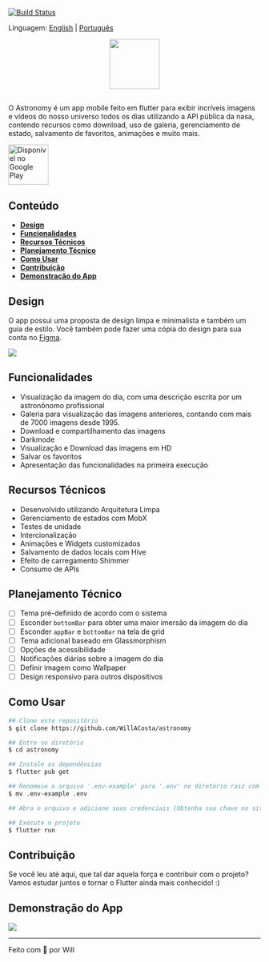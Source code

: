 [![Build Status](https://app.travis-ci.com/WillACosta/astronomy.svg?branch=main)](https://app.travis-ci.com/WillACosta/astronomy)

Línguagem: [English](https://github.com/WillACosta/astronomy) | [Português](https://github.com/WillACosta/astronomy/tree/main/translations/pt-BR)

<div align="center">
  <img src="https://imgur.com/U1p21DT.png" width="100" height="100" />
</div>

##

O Astronomy é um app mobile feito em flutter para exibir incríveis imagens e vídeos do nosso universo todos os dias utilizando a API pública da nasa, contendo recursos como download, uso de galeria, gerenciamento de estado, salvamento de favoritos, animações e muito mais.

<a href='https://play.google.com/store/apps/details?id=com.application.astronomy&pcampaignid=pcampaignidMKT-Other-global-all-co-prtnr-py-PartBadge-Mar2515-1'>
  <img alt='Disponível no Google Play' src='https://play.google.com/intl/pt-BR/badges/static/images/badges/pt-br_badge_web_generic.png' height='80' />
</a>

## Conteúdo

- **[Design](#design)**
- **[Funcionalidades](#funcionalidades)**
- **[Recursos Técnicos](#recursos-técnicos)**
- **[Planejamento Técnico](#planejamento-técnico)**
- **[Como Usar](#como-usar)**
- **[Contribuição](#contribuição)**
- **[Demonstração do App](#demonstração-do-app)**

## Design

O app possui uma proposta de design limpa e minimalista e também um guia de estilo. Você também pode fazer uma cópia do design para sua conta no [Figma](https://www.figma.com/file/3vfTFRteEH1hAvT6D5igl0/Astronomy-App-Concept?node-id=157%3A14).

<img src='https://i.imgur.com/KIzTLgV.jpg' />

## Funcionalidades

- Visualização da imagem do dia, com uma descrição escrita por um astronônomo profissional
- Galeria para visualização das imagens anteriores, contando com mais de 7000 imagens desde 1995.
- Download e compartilhamento das imagens
- Darkmode
- Visualização e Download das imagens em HD
- Salvar os favoritos
- Apresentação das funcionalidades na primeira execução

## Recursos Técnicos

- Desenvolvido utilizando Arquitetura Limpa
- Gerenciamento de estados com MobX
- Testes de unidade
- Intercionalização
- Animações e Widgets customizados
- Salvamento de dados locais com Hive
- Efeito de carregamento Shimmer
- Consumo de APIs

## Planejamento Técnico

- [ ] Tema pré-definido de acordo com o sistema
- [ ] Esconder `bottomBar` para obter uma maior imersão da imagem do dia
- [ ] Esconder `appBar` e `bottomBar` na tela de grid
- [ ] Tema adicional baseado em Glassmorphism
- [ ] Opções de acessibilidade
- [ ] Notificações diárias sobre a imagem do dia
- [ ] Definir imagem como Wallpaper
- [ ] Design responsivo para outros dispositivos

## Como Usar

```bash
## Clone este repositório
$ git clone https://github.com/WillACosta/astronomy

## Entre no diretório
$ cd astronomy

## Instale as dependências
$ flutter pub get

## Renomeie o arquivo '.env-example' para '.env' no diretório raiz com
$ mv .env-example .env

## Abra o arquivo e adicione suas credenciais (Obtenha sua chave no site da NASA https://api.nasa.gov/)

## Execute o projeto
$ flutter run
```

## Contribuição

Se você leu até aqui, que tal dar aquela força e contribuir com o projeto? Vamos estudar juntos e tornar o Flutter ainda mais conhecido! :)

## Demonstração do App

<img src="../../github/sample.gif" />

---

Feito com 🖤 por Will
